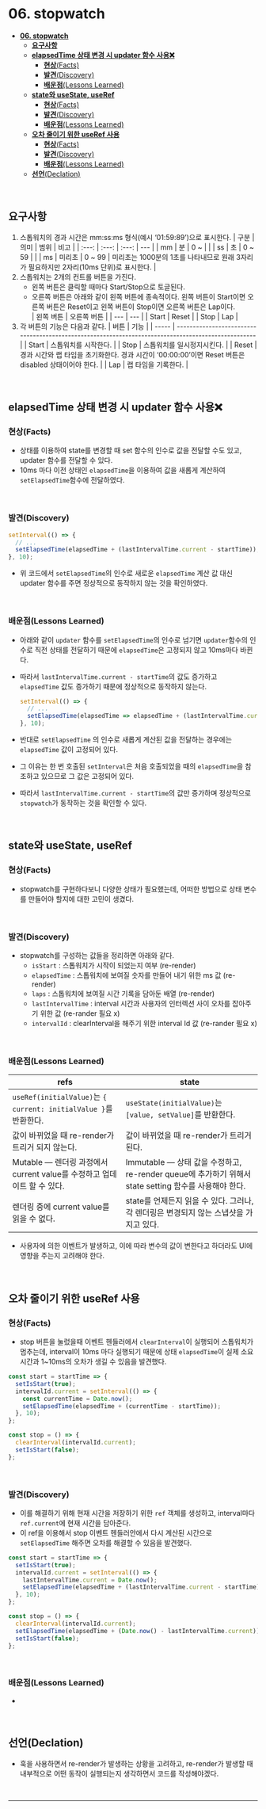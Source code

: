 # **06. stopwatch**

- [**06. stopwatch**](#06-stopwatch)
  - [**요구사항**](#요구사항)
  - [**elapsedTime 상태 변경 시 updater 함수 사용❌**](#elapsedtime-상태-변경-시-updater-함수-사용)
    - [**현상**(Facts)](#현상facts)
    - [**발견**(Discovery)](#발견discovery)
    - [**배운점**(Lessons Learned)](#배운점lessons-learned)
  - [**state와 useState, useRef**](#state와-usestate-useref)
    - [**현상**(Facts)](#현상facts-1)
    - [**발견**(Discovery)](#발견discovery-1)
    - [**배운점**(Lessons Learned)](#배운점lessons-learned-1)
  - [**오차 줄이기 위한 useRef 사용**](#오차-줄이기-위한-useref-사용)
    - [**현상**(Facts)](#현상facts-2)
    - [**발견**(Discovery)](#발견discovery-2)
    - [**배운점**(Lessons Learned)](#배운점lessons-learned-2)
  - [**선언**(Declation)](#선언declation)

<br>

## **요구사항**

1. 스톱워치의 경과 시간은 mm:ss:ms 형식(예시 ‘01:59:89’)으로 표시한다.
   | 구분 | 의미 | 범위 | 비고 |
   | :---: | :---: | :---: | --- |
   | mm | 분 | 0 ~ | |
   | ss | 초 | 0 ~ 59 | |
   | ms | 미리초 | 0 ~ 99 | 미리초는 1000분의 1초를 나타내므로 원래 3자리가 필요하지만 2자리(10ms 단위)로 표시한다. |
2. 스톱워치는 2개의 컨트롤 버튼을 가진다.
   - 왼쪽 버튼은 클릭할 때마다 Start/Stop으로 토글된다.
   - 오른쪽 버튼은 아래와 같이 왼쪽 버튼에 종속적이다. 왼쪽 버튼이 Start이면 오른쪽 버튼은 Reset이고 왼쪽 버튼이 Stop이면 오른쪽 버튼은 Lap이다.  
      | 왼쪽 버튼 | 오른쪽 버튼 |
     | --- | --- |
     | Start | Reset |
     | Stop | Lap |
3. 각 버튼의 기능은 다음과 같다.
   | 버튼 | 기능 |
   | ----- | --------------------------------------------------------------------------------------------------- |
   | Start | 스톱워치를 시작한다. |
   | Stop | 스톱워치를 일시정지시킨다. |
   | Reset | 경과 시간와 랩 타임을 초기화한다. 경과 시간이 ‘00:00:00’이면 Reset 버튼은 disabled 상태이어야 한다. |
   | Lap | 랩 타임을 기록한다. |

<br>

## **elapsedTime 상태 변경 시 updater 함수 사용❌**

### **현상**(Facts)

- 상태를 이용하여 state를 변경할 때 set 함수의 인수로 값을 전달할 수도 있고, updater 함수를 전달할 수 있다.
- 10ms 마다 이전 상태인 `elapsedTime`을 이용하여 값을 새롭게 계산하여 `setElapsedTime`함수에 전달하였다.

<br>

### **발견**(Discovery)

```js
setInterval(() => {
  // ...
  setElapsedTime(elapsedTime + (lastIntervalTime.current - startTime));
}, 10);
```

- 위 코드에서 `setElapsedTime`의 인수로 새로운 `elapsedTime` 계산 값 대신 updater 함수를 주면 정상적으로 동작하지 않는 것을 확인하였다.

<br>

### **배운점**(Lessons Learned)

- 아래와 같이 `updater` 함수를 `setElapsedTime`의 인수로 넘기면 `updater`함수의 인수로 직전 상태를 전달하기 때문에 `elapsedTime`은 고정되지 않고 10ms마다 바뀐다.
- 따라서 `lastIntervalTime.current - startTime`의 값도 증가하고 `elapsedTime` 값도 증가하기 때문에 정상적으로 동작하지 않는다.

  ```js
  setInterval(() => {
    // ...
    setElapsedTime(elapsedTime => elapsedTime + (lastIntervalTime.current - startTime));
  }, 10);
  ```

- 반대로 `setElapsedTime` 의 인수로 새롭게 계산된 값을 전달하는 경우에는 `elapsedTime` 값이 고정되어 있다.
- 그 이유는 한 번 호출된 `setInterval`은 처음 호출되었을 때의 `elapsedTime`을 참조하고 있으므로 그 값은 고정되어 있다.
- 따라서 `lastIntervalTime.current - startTime`의 값만 증가하며 정상적으로 `stopwatch`가 동작하는 것을 확인할 수 있다.

  <br>

## **state와 useState, useRef**

### **현상**(Facts)

- stopwatch를 구현하다보니 다양한 상태가 필요했는데, 어떠한 방법으로 상태 변수를 만들어야 할지에 대한 고민이 생겼다.

<br>

### **발견**(Discovery)

- stopwatch를 구성하는 값들을 정리하면 아래와 같다.
  - `isStart` : 스톱워치가 시작이 되었는지 여부 (re-render)
  - `elapsedTime` : 스톱워치에 보여질 숫자를 만들어 내기 위한 ms 값 (re-render)
  - `laps` : 스톱워치에 보여질 시간 기록을 담아둔 배열 (re-render)
  - `lastIntervalTime` : interval 시간과 사용자의 인터렉션 사이 오차를 잡아주기 위한 값 (re-rander 필요 x)
  - `intervalId` : clearInterval을 해주기 위한 interval Id 값 (re-rander 필요 x)

<br>

### **배운점**(Lessons Learned)

| <center>refs</center>                                                   | <center>state</center>                                                                                |
| ----------------------------------------------------------------------- | ----------------------------------------------------------------------------------------------------- |
| `useRef(initialValue)`는 `{ current: initialValue }`를 반환한다.        | `useState(initialValue)`는 ` [value, setValue]`를 반환한다.                                           |
| 값이 바뀌었을 때 re-render가 트리거 되지 않는다.                        | 값이 바뀌었을 때 re-render가 트리거 된다.                                                             |
| Mutable — 렌더링 과정에서 current value를 수정하고 업데이트 할 수 있다. | Immutable — 상태 값을 수정하고, re-render queue에 추가하기 위해서 state setting 함수를 사용해야 한다. |
| 렌더링 중에 current value를 읽을 수 없다.                               | state를 언제든지 읽을 수 있다. 그러나, 각 렌더링은 변경되지 않는 스냅샷을 가지고 있다.                |

- 사용자에 의한 이벤트가 발생하고, 이에 따라 변수의 값이 변한다고 하더라도 UI에 영향을 주는지 고려해야 한다.

<br>

## **오차 줄이기 위한 useRef 사용**

### **현상**(Facts)

- stop 버튼을 눌렀을때 이벤트 헨들러에서 `clearInterval`이 실행되어 스톱워치가 멈추는데, interval이 10ms 마다 실행되기 때문에 상태 `elapsedTime`이 실제 소요 시간과 1~10ms의 오차가 생길 수 있음을 발견했다.

```js
const start = startTime => {
  setIsStart(true);
  intervalId.current = setInterval(() => {
    const currentTime = Date.now();
    setElapsedTime(elapsedTime + (currentTime - startTime));
  }, 10);
};

const stop = () => {
  clearInterval(intervalId.current);
  setIsStart(false);
};
```

<br>

### **발견**(Discovery)

- 이를 해결하기 위해 현재 시간을 저장하기 위한 `ref` 객체를 생성하고, interval마다 `ref.current`에 현재 시간을 담아준다.
- 이 ref을 이용해서 stop 이벤트 헨들러안에서 다시 계산된 시간으로 `setElapsedTime` 해주면 오차를 해결할 수 있음을 발견했다.

```js
const start = startTime => {
  setIsStart(true);
  intervalId.current = setInterval(() => {
    lastIntervalTime.current = Date.now();
    setElapsedTime(elapsedTime + (lastIntervalTime.current - startTime));
  }, 10);
};

const stop = () => {
  clearInterval(intervalId.current);
  setElapsedTime(elapsedTime + (Date.now() - lastIntervalTime.current));
  setIsStart(false);
};
```

<br>

### **배운점**(Lessons Learned)

-

<br>

## **선언**(Declation)

- 훅을 사용하면서 re-render가 발생하는 상황을 고려하고, re-render가 발생할 때 내부적으로 어떤 동작이 실행되는지 생각하면서 코드를 작성해야겠다.

<br>

---
